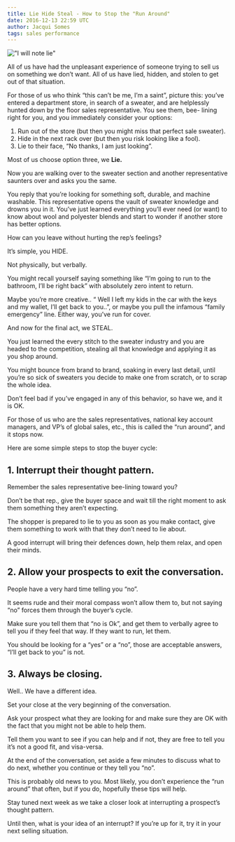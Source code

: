 ```yaml
---
title: Lie Hide Steal - How to Stop the "Run Around"
date: 2016-12-13 22:59 UTC
author: Jacqui Somes
tags: sales performance
---
```


!["I will note lie"](/images/blog/banner__lie-hide-steal.png)

All of us have had the unpleasant experience of someone trying to sell us on something we don’t want. All of us have lied, hidden, and stolen to get out of that situation.

For those of us who think “this can’t be me, I’m a saint”, picture this: you’ve entered a department store, in search of a sweater, and are helplessly hunted down by the floor sales representative. You see them, bee- lining right for you, and you immediately consider your options:

1. Run out of the store (but then you might miss that perfect sale sweater).
2. Hide in the next rack over (but then you risk looking like a fool).
3. Lie to their face, “No thanks, I am just looking”. 

Most of us choose option three, we **Lie.**

Now you are walking over to the sweater section and another representative saunters over and asks you the same. 

You reply that you’re looking for something soft, durable, and machine washable. This representative opens the vault of sweater knowledge and drowns you in it. You’ve just learned everything you’ll ever need (or want) to know about wool and polyester blends and start to wonder if another store has better options.   

How can you leave without hurting the rep’s feelings? 

It’s simple, you HIDE. 

Not physically, but verbally. 

You might recall yourself saying something like “I’m going to run to the bathroom, I’ll be right back” with absolutely zero intent to return. 

Maybe you’re more creative.. “ Well I left my kids in the car with the keys and my wallet, I’ll get back to you..”, or maybe you pull the infamous “family emergency” line. Either way, you’ve run for cover. 

And now for the final act, we STEAL. 

You just learned the every stitch to the sweater industry and you are headed to the competition, stealing all that knowledge and applying it as you shop around. 

You might bounce from brand to brand, soaking in every last detail, until you’re so sick of sweaters you decide to make one from scratch, or to scrap the whole idea. 

Don’t feel bad if you’ve engaged in any of this behavior, so have we, and it is OK. 

For those of us who are the sales representatives, national key account managers, and VP’s of global sales, etc., this is called the “run around”, and it stops now. 

Here are some simple steps to stop the buyer cycle:


## 1. Interrupt their thought pattern.

Remember the sales representative bee-lining toward you? 

Don’t be that rep., give the buyer space and wait till the right moment to ask them something they aren’t expecting. 

The shopper is prepared to lie to you as soon as you make contact, give them something to work with that they don’t need to lie about. 

A good interrupt will bring their defences down, help them relax, and open their minds.


## 2. Allow your prospects to exit the conversation.

People have a very hard time telling you “no”. 

It seems rude and their moral compass won’t allow them to, but not saying “no” forces them through the buyer’s cycle. 

Make sure you tell them that “no is Ok”, and get them to verbally agree to tell you if they feel that way. If they want to run, let them.

You should be looking for a “yes” or a “no”, those are acceptable answers, “I’ll get back to you” is not.

## 3.  Always be closing.

Well.. We have a different idea. 

Set your close at the very beginning of the conversation. 

Ask your prospect what they are looking for and make sure they are OK with the fact that you might not be able to help them. 

Tell them you want to see if you can help and if not, they are free to tell you it’s not a good fit, and visa-versa. 

At the end of the conversation, set aside a few minutes to discuss what to do next, whether you continue or they tell you “no”. 

This is probably old news to you. Most likely, you don’t experience the “run around” that often, but if you do, hopefully these tips will help. 

Stay tuned next week as we take a closer look at interrupting a prospect’s thought pattern. 

Until then, what is your idea of an interrupt? If you’re up for it, try it in your next selling situation. 

